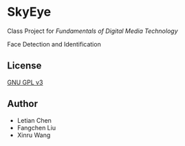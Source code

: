 # SkyEye

Class Project for *Fundamentals of Digital Media Technology*

Face Detection and Identification

## License
[GNU GPL v3](./LICENSE)

## Author

- Letian Chen
- Fangchen Liu
- Xinru Wang
